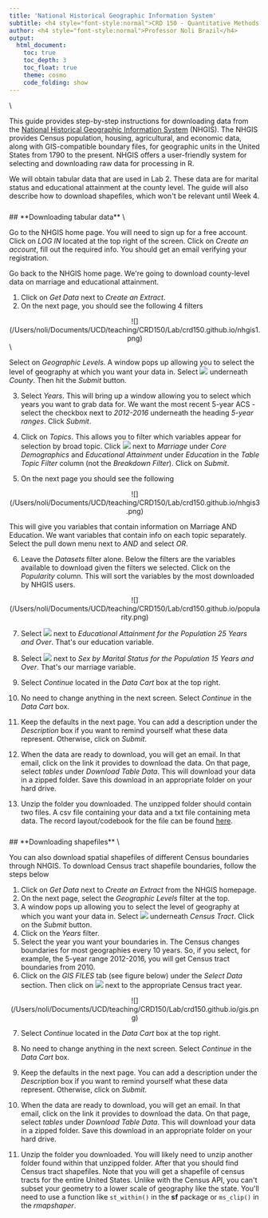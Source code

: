 ```yaml
---
title: 'National Historical Geographic Information System'
subtitle: <h4 style="font-style:normal">CRD 150 - Quantitative Methods in Community Research</h4>
author: <h4 style="font-style:normal">Professor Noli Brazil</h4>
output: 
  html_document:
    toc: true
    toc_depth: 3
    toc_float: true
    theme: cosmo
    code_folding: show
---
```



<style>
p.comment {
background-color: #DBDBDB;
padding: 10px;
border: 1px solid black;
margin-left: 25px;
border-radius: 5px;
font-style: italic;
}

.figure {
   margin-top: 20px;
   margin-bottom: 20px;
}

h1.title {
  font-weight: bold;
}

</style>
\



This guide provides step-by-step instructions for downloading data from the [National Historical Geographic Information System](https://www.nhgis.org/) (NHGIS). The NHGIS provides Census population, housing, agricultural, and economic data, along with GIS-compatible boundary files, for geographic units in the United States from 1790 to the present.  NHGIS offers a user-friendly system for selecting and downloading raw data for processing in R.

We will obtain tabular data that are used in Lab 2. These data are for marital status and educational attainment at the county level.  The guide will also describe how to download shapefiles, which won't be relevant until Week 4.

<div style="margin-bottom:25px;">
</div>
##  **Downloading tabular data**
\

Go to the NHGIS home page.  You will need to sign up for a free account.  Click on *LOG IN*  located at the top right of the screen.  Click on *Create an account*, fill out the required info.  You should get an email verifying your registration.

Go back to the NHGIS home page.  We're going to download county-level data on marriage and educational attainment.  

1. Click on *Get Data* next to *Create an Extract*.
2. On the next page, you should see the following 4 filters

<center>
![](/Users/noli/Documents/UCD/teaching/CRD150/Lab/crd150.github.io/nhgis1.png)


</center>
\

Select on *Geographic Levels*.  A window pops up allowing you to select the level of geography at which you want your data in.  Select ![](/Users/noli/Documents/UCD/teaching/CRD150/Lab/crd150.github.io/nhgis2.png) underneath *County*.  Then hit the *Submit* button.

3. Select *Years*.  This will bring up a window allowing you to select which years you want to grab data for.  We want the most recent 5-year ACS - select the checkbox next to *2012-2016* underneath the heading *5-year ranges*. Click *Submit*.

4. Click on *Topics*. This allows you to filter which variables appear for selection by broad topic.  Click ![](/Users/noli/Documents/UCD/teaching/CRD150/Lab/crd150.github.io/nhgis2.png) next to *Marriage* under *Core Demographics* and *Educational Attainment* under *Education* in the *Table Topic Filter* column (not the *Breakdown Filter*). Click on *Submit*.

5. On the next page you should see the following

<center>
![](/Users/noli/Documents/UCD/teaching/CRD150/Lab/crd150.github.io/nhgis3.png)

</center>


This will give you variables that contain information on Marriage AND Education.  We want variables that contain info on each topic separately.  Select the pull down menu next to *AND* and select *OR*.

6. Leave the *Datasets* filter alone.  Below the filters are the variables available to download given the filters we selected.  Click on the *Popularity* column. This will sort the variables by the most downloaded by NHGIS users. 

<center>
![](/Users/noli/Documents/UCD/teaching/CRD150/Lab/crd150.github.io/popularity.png)

</center>


7. Select ![](/Users/noli/Documents/UCD/teaching/CRD150/Lab/crd150.github.io/nhgis2.png) next to *Educational Attainment for the Population 25 Years and Over*.  That's our education variable.

8. Select ![](/Users/noli/Documents/UCD/teaching/CRD150/Lab/crd150.github.io/nhgis2.png) next to *Sex by Marital Status for the Population 15 Years and Over*.  That's our marriage variable.

9. Select *Continue* located in the *Data Cart* box at the top right.

10. No need to change anything in the next screen. Select *Continue* in the *Data Cart* box.

11. Keep the defaults in the next page. You can add a description under the *Description* box if you want to remind yourself what these data represent. Otherwise, click on *Submit*.

12. When the data are ready to download, you will get an email.  In that email, click on the link it provides to download the data.  On that page, select *tables* under *Download Table Data*. This will download your data in a zipped folder. Save this download in an appropriate folder on your hard drive.

13. Unzip the folder you downloaded. The unzipped folder should contain two files. A csv file containing your data and a txt file containing meta data.  The record layout/codebook for the file can be found [here](https://raw.githubusercontent.com/crd150/data/master/nhgis0086_ds225_20165_2016_county_codebook.txt).  

<div style="margin-bottom:25px;">
</div>
## **Downloading shapefiles**
\

You can also download spatial shapefiles of different Census boundaries through NHGIS.  To download Census tract shapefile boundaries, follow the steps below

1. Click on *Get Data* next to *Create an Extract* from the NHGIS homepage.
2. On the next page, select the *Geographic Levels* filter at the top.
3. A window pops up allowing you to select the level of geography at which you want your data in.  Select ![](/Users/noli/Documents/UCD/teaching/CRD150/Lab/crd150.github.io/nhgis2.png) underneath *Census Tract*.  Click on the *Submit* button.
4. Click on the *Years* filter.
5. Select the year you want your boundaries in.  The Census changes boundaries for most geographies every 10 years. So, if you select, for example, the 5-year range 2012-2016, you will get Census tract boundaries from 2010.  
6. Click on the *GIS FILES* tab (see figure below) under the *Select Data* section.  Then click on ![](/Users/noli/Documents/UCD/teaching/CRD150/Lab/crd150.github.io/nhgis2.png) next to the appropriate Census tract year.

<center>
![](/Users/noli/Documents/UCD/teaching/CRD150/Lab/crd150.github.io/gis.png)

</center>


7. Select *Continue* located in the *Data Cart* box at the top right.

8. No need to change anything in the next screen. Select *Continue* in the *Data Cart* box.

9. Keep the defaults in the next page. You can add a description under the *Description* box if you want to remind yourself what these data represent. Otherwise, click on *Submit*.

10. When the data are ready to download, you will get an email.  In that email, click on the link it provides to download the data.  On that page, select *tables* under *Download Table Data*. This will download your data in a zipped folder. Save this download in an appropriate folder on your hard drive.

13. Unzip the folder you downloaded. You will likely need to unzip another folder found within that unzipped folder.  After that you should find Census tract shapefiles.  Note that you will get a shapefile of census tracts for the entire United States.  Unlike with the Census API, you can't subset your geometry to a lower scale of geography like the state.  You'll need to use a function like `st_within()` in the **sf** package or `ms_clip()` in the *rmapshaper*.
